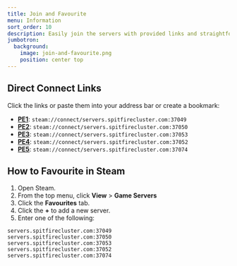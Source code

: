 ```yaml
---
title: Join and Favourite
menu: Information
sort_order: 10
description: Easily join the servers with provided links and straightforward instructions.
jumbotron:
  background:
    image: join-and-favourite.png
    position: center top
---
```


## Direct Connect Links

Click the links or paste them into your address bar or create a bookmark:

- **[PE1](steam://connect/servers.spitfirecluster.com:37049)**: `steam://connect/servers.spitfirecluster.com:37049`
- **[PE2](steam://connect/servers.spitfirecluster.com:37050)**: `steam://connect/servers.spitfirecluster.com:37050`
- **[PE3](steam://connect/servers.spitfirecluster.com:37053)**: `steam://connect/servers.spitfirecluster.com:37053`
- **[PE4](steam://connect/servers.spitfirecluster.com:37052)**: `steam://connect/servers.spitfirecluster.com:37052`
- **[PE5](steam://connect/servers.spitfirecluster.com:37074)**: `steam://connect/servers.spitfirecluster.com:37074`

## How to Favourite in Steam

1. Open Steam.
1. From the top menu, click **View** > **Game Servers**
1. Click the **Favourites** tab.
1. Click the **+** to add a new server.
1. Enter one of the following:

```
servers.spitfirecluster.com:37049
servers.spitfirecluster.com:37050
servers.spitfirecluster.com:37053
servers.spitfirecluster.com:37052
servers.spitfirecluster.com:37074
```
